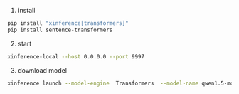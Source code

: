  
1. install

```bash
pip install "xinference[transformers]"
pip install sentence-transformers
```

2. start

```bash
xinference-local --host 0.0.0.0 --port 9997
```

3. download model
```bash
xinference launch --model-engine  Transformers  --model-name qwen1.5-moe-chat --size-in-billions 2_7 --model-format pytorch --quantization 8-bit
```
